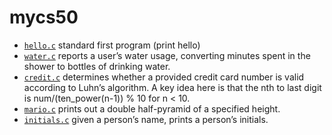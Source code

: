 # mycs50

- [`hello.c`](../cs50/2017/x/hello/hello.c) standard first program (print hello)
- [`water.c`](../cs50/2017/x/water/water.c) reports a user’s water usage, converting minutes spent in the shower to bottles of drinking water.
- [`credit.c`](../cs50/2017/x/credit/credit.c) determines whether a provided credit card number is valid according to Luhn’s algorithm. A key idea here is that the nth to last digit is num/(ten_power(n-1)) % 10 for n < 10.
- [`mario.c`](../cs50/2017/x/mario/more/mario.c) prints out a double half-pyramid of a specified height.
- [`initials.c`](../cs50/2017/x/initials/more/initials.c) given a person’s name, prints a person’s initials.
